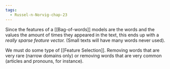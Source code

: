 ```yaml
---
tags:
  - Russel-n-Norvig-chap-23
---
```

Since the features of a [[Bag-of-words]] models are the words and the values the amount of times they appeared in the text, this ends up with a *really sparse feature vector.* (Small texts will have many words never used).

We must do some type of [[Feature Selection]]. Removing words that are very rare (narrow domains only) or removing words that are very common (articles and pronouns, for instance).

